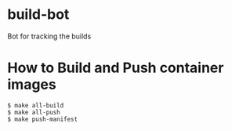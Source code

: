 # build-bot
Bot for tracking the builds

# How to Build and Push container images

```shell script
$ make all-build
$ make all-push
$ make push-manifest
```